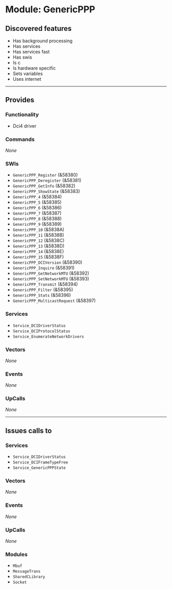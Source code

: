 # Module: GenericPPP

## Discovered features


* Has background processing
* Has services
* Has services fast
* Has swis
* Is c
* Is hardware specific
* Sets variables
* Uses internet

---

## Provides

### Functionality


* Dci4 driver

### Commands


*None*


### SWIs


* `GenericPPP_Register` (&58380)
* `GenericPPP_Deregister` (&58381)
* `GenericPPP_GetInfo` (&58382)
* `GenericPPP_ShowState` (&58383)
* `GenericPPP_4` (&58384)
* `GenericPPP_5` (&58385)
* `GenericPPP_6` (&58386)
* `GenericPPP_7` (&58387)
* `GenericPPP_8` (&58388)
* `GenericPPP_9` (&58389)
* `GenericPPP_10` (&5838A)
* `GenericPPP_11` (&5838B)
* `GenericPPP_12` (&5838C)
* `GenericPPP_13` (&5838D)
* `GenericPPP_14` (&5838E)
* `GenericPPP_15` (&5838F)
* `GenericPPP_DCIVersion` (&58390)
* `GenericPPP_Inquire` (&58391)
* `GenericPPP_GetNetworkMTU` (&58392)
* `GenericPPP_SetNetworkMTU` (&58393)
* `GenericPPP_Transmit` (&58394)
* `GenericPPP_Filter` (&58395)
* `GenericPPP_Stats` (&58396)
* `GenericPPP_MulticastRequest` (&58397)


### Services


* `Service_DCIDriverStatus`
* `Service_DCIProtocolStatus`
* `Service_EnumerateNetworkDrivers`


### Vectors


*None*


### Events


*None*


### UpCalls


*None*


---

## Issues calls to

### Services


* `Service_DCIDriverStatus`
* `Service_DCIFrameTypeFree`
* `Service_GenericPPPState`


### Vectors


*None*


### Events


*None*


### UpCalls


*None*


### Modules


* `Mbuf`
* `MessageTrans`
* `SharedCLibrary`
* `Socket`


